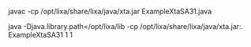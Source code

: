 javac -cp /opt/lixa/share/lixa/java/xta.jar ExampleXtaSA31.java

java -Djava.library.path=/opt/lixa/lib -cp /opt/lixa/share/lixa/java/xta.jar:. ExampleXtaSA31 1 1

